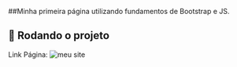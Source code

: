 ##Minha primeira página utilizando fundamentos de Bootstrap e JS.

## :rocket: Rodando o projeto
Link Página:
![meu site](https://user-images.githubusercontent.com/88987234/139145148-991eea8a-1055-4e49-86ac-749cfa1bcca5.png)

